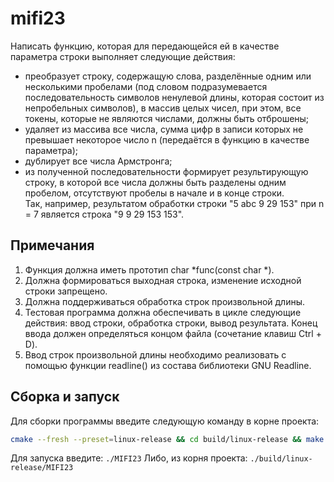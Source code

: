 # mifi23
Написать функцию, которая для передающейся ей в качестве
параметра строки выполняет следующие действия:
- преобразует строку, содержащую слова, разделённые одним
или несколькими пробелами (под словом подразумевается
последовательность символов ненулевой длины, которая состоит из
непробельных символов), в массив целых чисел, при этом, все токены,
которые не являются числами, должны быть отброшены;
- удаляет из массива все числа, сумма цифр в записи которых не
превышает некоторое число n (передаётся в функцию в качестве
параметра);
- дублирует все числа Армстронга;
- из полученной последовательности формирует результирующую
строку, в которой все числа должны быть разделены одним пробелом,
отсутствуют пробелы в начале и в конце строки.  
Так, например, результатом обработки строки "5 abc 9 29 153"
при n = 7 является строка "9 9 29 153 153".

## Примечания
1. Функция должна иметь прототип char *func(const char *).
2. Должна формироваться выходная строка, изменение исходной
строки запрещено.
3. Должна поддерживаться обработка строк произвольной длины.
4. Тестовая программа должна обеспечивать в цикле следующие
действия: ввод строки, обработка строки, вывод результата. Конец
ввода должен определяться концом файла (сочетание клавиш Ctrl + D).
5. Ввод строк произвольной длины необходимо реализовать с помощью
функции readline() из состава библиотеки GNU Readline.

## Сборка и запуск
Для сборки программы введите следующую команду в корне проекта:  
```bash
cmake --fresh --preset=linux-release && cd build/linux-release && make
```
  
Для запуска введите: `./MIFI23` Либо, из корня проекта: `./build/linux-release/MIFI23`  
